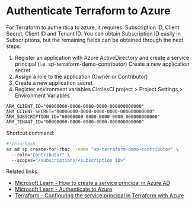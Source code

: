# Authenticate Terraform to Azure

For Terraform to authentica to azure, it requires: Subscription ID, Client Secret, Client ID and Tenant ID. You can obtain Subscription ID easily in
Subscriptions, but the remaining fields can be obtained through the next steps:

1. Register an application with Azure ActiveDirectory and create a service principal (i.e. sp-terraform-demo-contributor)
Create a new application secret
1. Assign a role to the application (Owner or Contributor)
1. Create a new application secret
1. Register environment variables CirclesCI project > Project Settings > Environment Variables

```text
ARM_CLIENT_ID="00000000-0000-0000-0000-000000000000"
ARM_CLIENT_SECRET="00000000-0000-0000-0000-000000000000"
ARM_SUBSCRIPTION_ID="00000000-0000-0000-0000-000000000000"
ARM_TENANT_ID="00000000-0000-0000-0000-000000000000"
```

Shortcut command:

```bash
#!/bin/bash
az ad sp create-for-rbac --name "sp-terraform-demo-contributor" \
  --role="Contributor" \
  --scopes="/subscriptions/<subscription ID>"
```

Related links:

- [Microsoft Learn - How to create a service principal in Azure AD](https://learn.microsoft.com/en-us/azure/active-directory/develop/howto-create-service-principal-portal)
- [Microsoft Learn - Authenticate to Azure](https://learn.microsoft.com/en-us/azure/developer/terraform/authenticate-to-azure?tabs=bash)
- [Terraform - Configuring the service principal in Terraform with Azure](https://registry.terraform.io/providers/hashicorp/azurerm/latest/docs/guides/service_principal_client_secret#configuring-the-service-principal-in-terraform)
